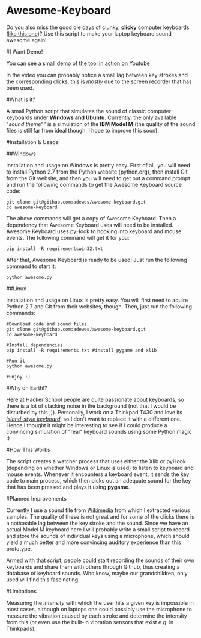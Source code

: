 Awesome-Keyboard
================

Do you also miss the good ole days of clunky, **clicky** computer keyboards ([like this one](http://en.wikipedia.org/wiki/Model_M_keyboard))? Use this script to make your laptop keyboard sound awesome again!

#I Want Demo!

[You can see a small demo of the tool in action on Youtube](http://youtu.be/-eANf3QWStU)

In the video you can probably notice a small lag between key strokes and the corresponding clicks, this is *mostly* due to the screen recorder that has been used.

#What is it?

A small Python script that simulates the sound of classic computer keyboards under **Windows and Ubuntu**. Currently, the only available "*sound theme*"" is a simulation of the **IBM Model M** (the quality of the sound files is still far from ideal though, I hope to improve this soon).

#Installation & Usage

##Windows

Installation and usage on Windows is pretty easy. First of all, you will need to install Python 2.7 from the Python website (python.org), then install Git from the Git website, and then you will need to get out a command prompt and run the following commands to get the Awesome Keyboard source code:

    git clone git@github.com:adewes/awesome-keyboard.git
    cd awesome-keyboard

The above commands will get a copy of Awesome Keyboard. Then a dependency that Awesome Keyboard uses will need to be installed. Awesome Keyboard uses pyHook to hooking into keyboard and mouse events. The following command will get it for you:

    pip install -R requirementswin32.txt

After that, Awesome Keyboard is ready to be used! Just run the following command to start it:

    python awesome.py

##Linux

Installation and usage on Linux is pretty easy. You will first need to aquire Python 2.7 and Git from their websites, though. Then, just run the following commands:

    #Download code and sound files
    git clone git@github.com:adewes/awesome-keyboard.git
    cd awesome-keyboard

    #Install dependencies
    pip install -R requirements.txt #install pygame and xlib

    #Run it
    python awesome.py

    #Enjoy :)

#Why on Earth!?

Here at Hacker School people are quite passionate about keyboards, so there is a lot of clacking noise in the background (not that I would be disturbed by this ;)). Personally, I work on a Thinkpad T430 and love its [*island-style keyboard*](http://blog.laptopmag.com/thinkpad-type-off-is-lenovos-new-island-style-keyboard-better-or-worse), so I don't want to replace it with a different one. Hence I thought it might be interesting to see if I could produce a convincing simulation of "real" keyboard sounds using some Python magic :)

#How This Works

The script creates a watcher process that uses either the Xlib or pyHook (depending on whether Windows or Linux is used) to listen to keyboard and mouse events. Whenever it encounters a keyboard event, it sends the key code to main process, which then picks out an adequate sound for the key that has been pressed and plays it using **pygame**.

#Planned Improvements

Currently I use a sound file from [Wikimedia](http://commons.wikimedia.org/wiki/File:Modelm.ogg) from which I extracted various samples. The quality of these is not great and for some of the clicks there is a noticeable lag between the key stroke and the sound. Since we have an actual Model M keyboard here I will probably write a small script to record and store the sounds of individual keys using a microphone, which should yield a much better and more convincing auditory experience than this prototype.

Armed with that script, people could start recording the sounds of their own keyboards and share them with others through Github, thus creating a database of keyboard sounds. Who know, maybe our grandchildren, only used  will find this fascinating

#Limitations

Measuring the *intensity* with which the user hits a given key is impossible in most cases, although on laptops one could possibly use the microphone to measure the vibration caused by each stroke and determine the intensity from this (or even use the built-in vibration sensors that exist e.g. in Thinkpads).